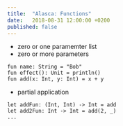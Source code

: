```yaml
---
title:  "Alasca: Functions"
date:   2018-08-31 12:00:00 +0200
published: false
---
```


- zero or one paramemter list
- zero or more parameters

```
fun name: String = "Bob"
fun effect(): Unit = println()
fun add(x: Int, y: Int) = x + y
```

- partial application

```
let addFun: (Int, Int) -> Int = add
let add2Fun: Int -> Int = add(2, _)
...
```
